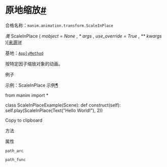 # 原地缩放[#](#scaleinplace "此标题的固定链接")

合格名称：`manim.animation.transform.ScaleInPlace`

_类_ ScaleInPlace ( _mobject = None_ , _\* args_ , _use_override = True_ , _\*\* kwargs_ )[\[来源\]](../_modules/manim/animation/transform.html#ScaleInPlace)[#](#manim.animation.transform.ScaleInPlace "此定义的固定链接")

基地：[`ApplyMethod`](manim.animation.transform.ApplyMethod.html#manim.animation.transform.ApplyMethod "manim.animation.transform.ApplyMethod")

按特定因子缩放对象的动画。

例子

示例：ScaleInPlace 示例[¶](#scaleinplaceexample)

from manim import \*

class ScaleInPlaceExample(Scene):
def construct(self):
self.play(ScaleInPlace(Text("Hello World!"), 2))

Copy to clipboard

方法

属性

`path_arc`

`path_func`
